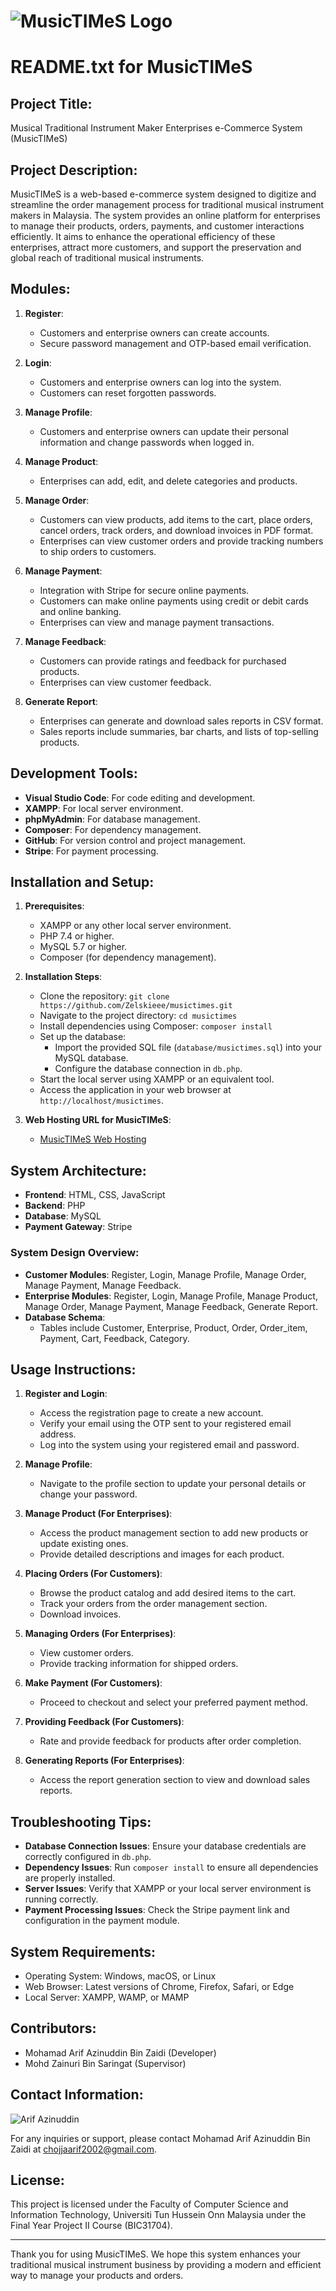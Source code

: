 # ![MusicTIMeS Logo](image/logo.png)

# README.txt for MusicTIMeS

## Project Title:
Musical Traditional Instrument Maker Enterprises e-Commerce System (MusicTIMeS)

## Project Description:
MusicTIMeS is a web-based e-commerce system designed to digitize and streamline the order management process for traditional musical instrument makers in Malaysia. The system provides an online platform for enterprises to manage their products, orders, payments, and customer interactions efficiently. It aims to enhance the operational efficiency of these enterprises, attract more customers, and support the preservation and global reach of traditional musical instruments.

## Modules:
1. **Register**:
   - Customers and enterprise owners can create accounts.
   - Secure password management and OTP-based email verification.

2. **Login**:
   - Customers and enterprise owners can log into the system.
   - Customers can reset forgotten passwords.

3. **Manage Profile**:
   - Customers and enterprise owners can update their personal information and change passwords when logged in.

4. **Manage Product**:
   - Enterprises can add, edit, and delete categories and products.

5. **Manage Order**:
   - Customers can view products, add items to the cart, place orders, cancel orders, track orders, and download invoices in PDF format.
   - Enterprises can view customer orders and provide tracking numbers to ship orders to customers.

6. **Manage Payment**:
   - Integration with Stripe for secure online payments.
   - Customers can make online payments using credit or debit cards and online banking.
   - Enterprises can view and manage payment transactions.

7. **Manage Feedback**:
   - Customers can provide ratings and feedback for purchased products.
   - Enterprises can view customer feedback.

8. **Generate Report**:
   - Enterprises can generate and download sales reports in CSV format.
   - Sales reports include summaries, bar charts, and lists of top-selling products.

## Development Tools:
- **Visual Studio Code**: For code editing and development.
- **XAMPP**: For local server environment.
- **phpMyAdmin**: For database management.
- **Composer**: For dependency management.
- **GitHub**: For version control and project management.
- **Stripe**: For payment processing.

## Installation and Setup:
1. **Prerequisites**:
   - XAMPP or any other local server environment.
   - PHP 7.4 or higher.
   - MySQL 5.7 or higher.
   - Composer (for dependency management).

2. **Installation Steps**:
   - Clone the repository: `git clone https://github.com/Zelskieee/musictimes.git`
   - Navigate to the project directory: `cd musictimes`
   - Install dependencies using Composer: `composer install`
   - Set up the database:
     - Import the provided SQL file (`database/musictimes.sql`) into your MySQL database.
     - Configure the database connection in `db.php`.
   - Start the local server using XAMPP or an equivalent tool.
   - Access the application in your web browser at `http://localhost/musictimes`.

3. **Web Hosting URL for MusicTIMeS**:
   - [MusicTIMeS Web Hosting](https://musictimessystem.000webhostapp.com)

## System Architecture:
- **Frontend**: HTML, CSS, JavaScript
- **Backend**: PHP
- **Database**: MySQL
- **Payment Gateway**: Stripe

### System Design Overview:
- **Customer Modules**: Register, Login, Manage Profile, Manage Order, Manage Payment, Manage Feedback.
- **Enterprise Modules**: Register, Login, Manage Profile, Manage Product, Manage Order, Manage Payment, Manage Feedback, Generate Report.
- **Database Schema**: 
  - Tables include Customer, Enterprise, Product, Order, Order_item, Payment, Cart, Feedback, Category.

## Usage Instructions:
1. **Register and Login**:
   - Access the registration page to create a new account.
   - Verify your email using the OTP sent to your registered email address.
   - Log into the system using your registered email and password.

2. **Manage Profile**:
   - Navigate to the profile section to update your personal details or change your password.

3. **Manage Product (For Enterprises)**:
   - Access the product management section to add new products or update existing ones.
   - Provide detailed descriptions and images for each product.

4. **Placing Orders (For Customers)**:
   - Browse the product catalog and add desired items to the cart.
   - Track your orders from the order management section.
   - Download invoices.

5. **Managing Orders (For Enterprises)**:
   - View customer orders.
   - Provide tracking information for shipped orders.

6. **Make Payment (For Customers)**:
   - Proceed to checkout and select your preferred payment method.

7. **Providing Feedback (For Customers)**:
   - Rate and provide feedback for products after order completion.

8. **Generating Reports (For Enterprises)**:
   - Access the report generation section to view and download sales reports.

## Troubleshooting Tips:
- **Database Connection Issues**: Ensure your database credentials are correctly configured in `db.php`.
- **Dependency Issues**: Run `composer install` to ensure all dependencies are properly installed.
- **Server Issues**: Verify that XAMPP or your local server environment is running correctly.
- **Payment Processing Issues**: Check the Stripe payment link and configuration in the payment module.

## System Requirements:
- Operating System: Windows, macOS, or Linux
- Web Browser: Latest versions of Chrome, Firefox, Safari, or Edge
- Local Server: XAMPP, WAMP, or MAMP

## Contributors:
- Mohamad Arif Azinuddin Bin Zaidi (Developer)
- Mohd Zainuri Bin Saringat (Supervisor)

## Contact Information:
![Arif Azinuddin](image/arif%20passport%20blazer.png)

For any inquiries or support, please contact Mohamad Arif Azinuddin Bin Zaidi at chojjaarif2002@gmail.com.

## License:
This project is licensed under the Faculty of Computer Science and Information Technology, Universiti Tun Hussein Onn Malaysia under the Final Year Project II Course (BIC31704).

---

Thank you for using MusicTIMeS. We hope this system enhances your traditional musical instrument business by providing a modern and efficient way to manage your products and orders.
